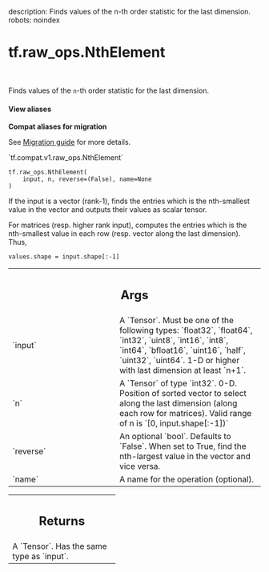 description: Finds values of the n-th order statistic for the last dimension.
robots: noindex

# tf.raw_ops.NthElement

<!-- Insert buttons and diff -->

<table class="tfo-notebook-buttons tfo-api nocontent" align="left">

</table>



Finds values of the `n`-th order statistic for the last dimension.

<section class="expandable">
  <h4 class="showalways">View aliases</h4>
  <p>
<b>Compat aliases for migration</b>
<p>See
<a href="https://www.tensorflow.org/guide/migrate">Migration guide</a> for
more details.</p>
<p>`tf.compat.v1.raw_ops.NthElement`</p>
</p>
</section>

<pre class="devsite-click-to-copy prettyprint lang-py tfo-signature-link">
<code>tf.raw_ops.NthElement(
    input, n, reverse=(False), name=None
)
</code></pre>



<!-- Placeholder for "Used in" -->

If the input is a vector (rank-1), finds the entries which is the nth-smallest
value in the vector and outputs their values as scalar tensor.

For matrices (resp. higher rank input), computes the entries which is the
nth-smallest value in each row (resp. vector along the last dimension). Thus,

    values.shape = input.shape[:-1]

<!-- Tabular view -->
 <table class="responsive fixed orange">
<colgroup><col width="214px"><col></colgroup>
<tr><th colspan="2"><h2 class="add-link">Args</h2></th></tr>

<tr>
<td>
`input`
</td>
<td>
A `Tensor`. Must be one of the following types: `float32`, `float64`, `int32`, `uint8`, `int16`, `int8`, `int64`, `bfloat16`, `uint16`, `half`, `uint32`, `uint64`.
1-D or higher with last dimension at least `n+1`.
</td>
</tr><tr>
<td>
`n`
</td>
<td>
A `Tensor` of type `int32`.
0-D. Position of sorted vector to select along the last dimension (along
each row for matrices). Valid range of n is `[0, input.shape[:-1])`
</td>
</tr><tr>
<td>
`reverse`
</td>
<td>
An optional `bool`. Defaults to `False`.
When set to True, find the nth-largest value in the vector and vice
versa.
</td>
</tr><tr>
<td>
`name`
</td>
<td>
A name for the operation (optional).
</td>
</tr>
</table>



<!-- Tabular view -->
 <table class="responsive fixed orange">
<colgroup><col width="214px"><col></colgroup>
<tr><th colspan="2"><h2 class="add-link">Returns</h2></th></tr>
<tr class="alt">
<td colspan="2">
A `Tensor`. Has the same type as `input`.
</td>
</tr>

</table>

